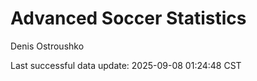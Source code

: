 # Advanced Soccer Statistics
Denis Ostroushko

<!-- gfm -->

Last successful data update: 2025-09-08 01:24:48 CST
